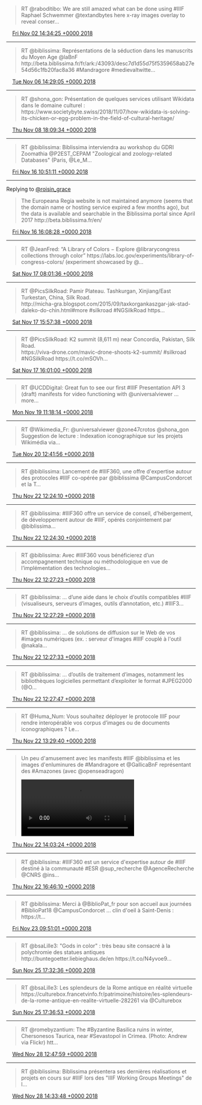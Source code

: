 > RT @raboditibo: We are still amazed what can be done using \#IIIF Raphael Schwemmer @textandbytes here x\-ray images overlay to reveal conser…

<img src="../../media/tweet.ico" width="12" /> [Fri Nov 02 14:34:25 +0000 2018](https://twitter.com/regisrob/status/1058366725203378176)

----

> RT @biblissima: Représentations de la séduction dans les manuscrits du Moyen Age @laBnF http://beta\.biblissima\.fr/fr/ark:/43093/desc7d1d55d75f5359658ab27e54d56c1fb20fac8a36 \#Mandragore \#medievaltwitte…

<img src="../../media/tweet.ico" width="12" /> [Tue Nov 06 14:29:05 +0000 2018](https://twitter.com/regisrob/status/1059814936027770882)

----

> RT @shona\_gon: Présentation de quelques services utilisant Wikidata dans le domaine culturel : https://www\.societybyte\.swiss/2018/11/07/how\-wikidata\-is\-solving\-its\-chicken\-or\-egg\-problem\-in\-the\-field\-of\-cultural\-heritage/

<img src="../../media/tweet.ico" width="12" /> [Thu Nov 08 18:09:34 +0000 2018](https://twitter.com/regisrob/status/1060595197552271360)

----

> RT @biblissima: Biblissima interviendra au workshop du GDRI Zoomathia @P2EST\_CEPAM "Zoological and zoology\-related Databases" \(Paris, @Le\_M…

<img src="../../media/tweet.ico" width="12" /> [Fri Nov 16 10:51:11 +0000 2018](https://twitter.com/regisrob/status/1063383978672103424)

----

Replying to [@roisin\_grace](https://twitter.com/roisin_grace/status/1055845983152693248)

> The Europeana Regia website is not maintained anymore \(seems that the domain name or hosting service expired a few months ago\), but the data is available and searchable in the Biblissima portal since April 2017 http://beta\.biblissima\.fr/en/

<img src="../../media/tweet.ico" width="12" /> [Fri Nov 16 16:08:28 +0000 2018](https://twitter.com/regisrob/status/1063463825603788801)

----

> RT @JeanFred: “A Library of Colors − Explore @librarycongress collections through color” https://labs\.loc\.gov/experiments/library\-of\-congress\-colors/ \(experiment showcased by @…

<img src="../../media/tweet.ico" width="12" /> [Sat Nov 17 08:01:36 +0000 2018](https://twitter.com/regisrob/status/1063703686474551296)

----

> RT @PicsSilkRoad: Pamir Plateau\. Tashkurgan, Xinjiang/East Turkestan, China, Silk Road\.  
> http://micha\-gra\.blogspot\.com/2015/09/taxkorgankaszgar\-jak\-stad\-daleko\-do\-chin\.html\#more \#silkroad \#NGSilkRoad https…

<img src="../../media/tweet.ico" width="12" /> [Sat Nov 17 15:57:38 +0000 2018](https://twitter.com/regisrob/status/1063823485213044737)

----

> RT @PicsSilkRoad: K2 summit \(8,611 m\) near Concordia, Pakistan, Silk Road\.  
> https://viva\-drone\.com/mavic\-drone\-shoots\-k2\-summit/ \#silkroad \#NGSilkRoad https://t\.co/mSOVh…

<img src="../../media/tweet.ico" width="12" /> [Sat Nov 17 16:01:00 +0000 2018](https://twitter.com/regisrob/status/1063824331141189632)

----

> RT @UCDDigital: Great fun to see our first \#IIIF Presentation API 3 \(draft\) manifests for video functioning with @universalviewer \.\.\. more…

<img src="../../media/tweet.ico" width="12" /> [Mon Nov 19 11:18:14 +0000 2018](https://twitter.com/regisrob/status/1064477949385211904)

----

> RT @Wikimedia\_Fr: @universalviewer @zone47crotos @shona\_gon Suggestion de lecture : Indexation iconographique sur les projets Wikimédia via…

<img src="../../media/tweet.ico" width="12" /> [Tue Nov 20 12:41:56 +0000 2018](https://twitter.com/regisrob/status/1064861399577448454)

----

> RT @biblissima: Lancement de \#IIIF360, une offre d'expertise autour des protocoles \#IIIF co\-opérée par @biblissima @CampusCondorcet et la T…

<img src="../../media/tweet.ico" width="12" /> [Thu Nov 22 12:24:10 +0000 2018](https://twitter.com/regisrob/status/1065581702540652545)

----

> RT @biblissima: \#IIIF360 offre un service de conseil, d’hébergement, de développement autour de \#IIIF, opérés conjointement par @biblissima…

<img src="../../media/tweet.ico" width="12" /> [Thu Nov 22 12:24:30 +0000 2018](https://twitter.com/regisrob/status/1065581786648985600)

----

> RT @biblissima: Avec \#IIIF360 vous bénéficierez d’un accompagnement technique ou méthodologique en vue de l’implémentation des technologies…

<img src="../../media/tweet.ico" width="12" /> [Thu Nov 22 12:27:23 +0000 2018](https://twitter.com/regisrob/status/1065582514234957825)

----

> RT @biblissima: \.\.\. d’une aide dans le choix d’outils compatibles \#IIIF \(visualiseurs, serveurs d’images, outils d’annotation, etc\.\) \#IIIF3…

<img src="../../media/tweet.ico" width="12" /> [Thu Nov 22 12:27:29 +0000 2018](https://twitter.com/regisrob/status/1065582538855460864)

----

> RT @biblissima: \.\.\. de solutions de diffusion sur le Web de vos \#images numériques \(ex\. :   serveur d'images \#IIIF couplé à l'outil @nakala…

<img src="../../media/tweet.ico" width="12" /> [Thu Nov 22 12:27:33 +0000 2018](https://twitter.com/regisrob/status/1065582554718326784)

----

> RT @biblissima: \.\.\. d’outils de traitement d’images, notamment les bibliothèques logicielles permettant d’exploiter le format \#JPEG2000 \(@O…

<img src="../../media/tweet.ico" width="12" /> [Thu Nov 22 12:27:47 +0000 2018](https://twitter.com/regisrob/status/1065582614260707329)

----

> RT @Huma\_Num: Vous souhaitez déployer le protocole IIIF pour rendre interopérable vos corpus d’images ou de documents iconographiques ? Le…

<img src="../../media/tweet.ico" width="12" /> [Thu Nov 22 13:29:40 +0000 2018](https://twitter.com/regisrob/status/1065598186008526853)

----

> Un peu d'amusement avec les manifests \#IIIF @biblissima et les images d'enluminures de \#Mandragore et @GallicaBnF représentant des \#Amazones \(avec @openseadragon\) 
> 
> <video controls><source src="../../media/1065606675548246018-ht9jWJZO-5KlVIXS.mp4">Your browser does not support the video tag.</video>

<img src="../../media/tweet.ico" width="12" /> [Thu Nov 22 14:03:24 +0000 2018](https://twitter.com/regisrob/status/1065606675548246018)

----

> RT @biblissima: \#IIIF360 est un service d'expertise autour de \#IIIF destiné à la communauté \#ESR @sup\_recherche @AgenceRecherche @CNRS @ins…

<img src="../../media/tweet.ico" width="12" /> [Thu Nov 22 16:46:10 +0000 2018](https://twitter.com/regisrob/status/1065647640032026627)

----

> RT @biblissima: Merci à @BiblioPat\_fr pour son accueil aux journées \#BiblioPat18 @CampusCondorcet \.\.\. clin d'oeil à Saint\-Denis : https://t…

<img src="../../media/tweet.ico" width="12" /> [Fri Nov 23 09:51:01 +0000 2018](https://twitter.com/regisrob/status/1065905548913184768)

----

> RT @bsaLille3: "Gods in color" : très beau site consacré à la polychromie des statues antiques http://buntegoetter\.liebieghaus\.de/en https://t\.co/N4yvoe9…

<img src="../../media/tweet.ico" width="12" /> [Sun Nov 25 17:32:36 +0000 2018](https://twitter.com/regisrob/status/1066746485608460294)

----

> RT @bsaLille3: Les splendeurs de la Rome antique en réalité virtuelle https://culturebox\.francetvinfo\.fr/patrimoine/histoire/les\-splendeurs\-de\-la\-rome\-antique\-en\-realite\-virtuelle\-282261 via @Culturebox

<img src="../../media/tweet.ico" width="12" /> [Sun Nov 25 17:36:53 +0000 2018](https://twitter.com/regisrob/status/1066747565285302272)

----

> RT @romebyzantium: The \#Byzantine Basilica ruins in winter, Chersonesos Taurica, near \#Sevastopol in Crimea\. \(Photo: Andrew via Flickr\) htt…

<img src="../../media/tweet.ico" width="12" /> [Wed Nov 28 12:47:59 +0000 2018](https://twitter.com/regisrob/status/1067762024678084609)

----

> RT @biblissima: Biblissima présentera ses dernières réalisations et projets en cours sur \#IIIF lors des "IIIF Working Groups Meetings" de l…

<img src="../../media/tweet.ico" width="12" /> [Wed Nov 28 14:33:48 +0000 2018](https://twitter.com/regisrob/status/1067788653655715840)